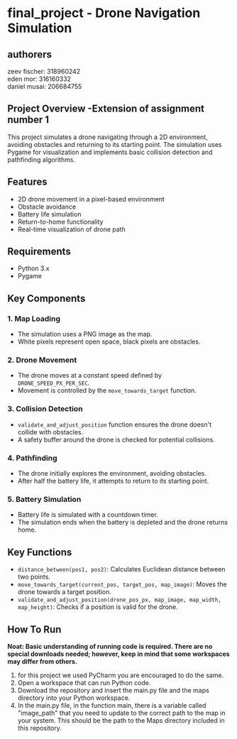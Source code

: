 # final_project -  Drone Navigation Simulation

## authorers
zeev fischer: 318960242   
eden mor: 316160332   
daniel musai: 206684755 

## Project Overview -Extension of assignment number 1
This project simulates a drone navigating through a 2D environment, avoiding obstacles and returning to its starting point. The simulation uses Pygame for visualization and implements basic collision detection and pathfinding algorithms.

## Features
- 2D drone movement in a pixel-based environment
- Obstacle avoidance
- Battery life simulation
- Return-to-home functionality
- Real-time visualization of drone path
  
## Requirements
- Python 3.x
- Pygame

## Key Components

### 1. Map Loading
- The simulation uses a PNG image as the map.
- White pixels represent open space, black pixels are obstacles.

### 2. Drone Movement
- The drone moves at a constant speed defined by `DRONE_SPEED_PX_PER_SEC`.
- Movement is controlled by the `move_towards_target` function.

### 3. Collision Detection
- `validate_and_adjust_position` function ensures the drone doesn't collide with obstacles.
- A safety buffer around the drone is checked for potential collisions.

### 4. Pathfinding
- The drone initially explores the environment, avoiding obstacles.
- After half the battery life, it attempts to return to its starting point.

### 5. Battery Simulation
- Battery life is simulated with a countdown timer.
- The simulation ends when the battery is depleted and the drone returns home.

## Key Functions

- `distance_between(pos1, pos2)`: Calculates Euclidean distance between two points.
- `move_towards_target(current_pos, target_pos, map_image)`: Moves the drone towards a target position.
- `validate_and_adjust_position(drone_pos_px, map_image, map_width, map_height)`: Checks if a position is valid for the drone.


## How To Run
**Noat: Basic understanding of running code is required. There are no special downloads needed; however, keep in mind that some workspaces may differ from others.**
1. for this project we used PyCharm you are encouraged to do the same.
2. Open a workspace that can run Python code.
3. Download the repository and insert the main.py file and the maps directory into your Python workspace.
4. In the main.py file, in the function main, there is a variable called "image_path" that you need to update to the correct path to the map in your system. This should be the path to the Maps directory included in this repository.

